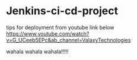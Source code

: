﻿# Jenkins-ci-cd-project

tips for deployment from youtube link below 
https://www.youtube.com/watch?v=G_UCeeb5EPc&ab_channel=ValaxyTechnologies

wahala wahala wahala!!!!!

